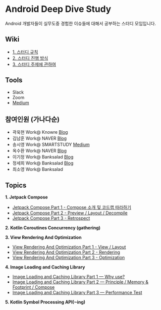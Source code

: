 # Android Deep Dive Study

Android 개발자들이 실무도중 경험한 이슈들에 대해서 공부하는 스터디 모임입니다.

## Wiki
- [1. 스터디 규칙](https://github.com/AndroidDeepDive/Study/wiki/1.-%EA%B7%9C%EC%B9%99)
- [2. 스터디 진행 방식](https://github.com/AndroidDeepDive/Study/wiki/2.-%EC%A7%84%ED%96%89-%EB%B0%A9%EC%8B%9D)
- [3. 스터디 주제에 관하여](https://github.com/AndroidDeepDive/Study/wiki/3.-%EC%A3%BC%EC%A0%9C%EC%97%90-%EA%B4%80%ED%95%98%EC%97%AC)

## Tools
- Slack
- Zoom
- [Medium](https://medium.com/android-deep-dive-study)

## 참여인원 (가나다순)
- 곽욱현 Work@ Knowre [Blog](https://dduddublog.tistory.com)
- 김남훈 Work@ NAVER [Blog](https://namhoon.kim)
- 송시영 Work@ SMARTSTUDY [Medium](https://sysys.medium.com)
- 옥수환 Work@ NAVER [Blog](https://www.charlezz.com/)
- 이기정 Work@ Banksalad [Blog](https://soda1127.github.io)
- 정세희 Work@ Banksalad [Blog](https://velog.io/@jshme)
- 최소영 Work@ Banksalad

## Topics

**1. Jetpack Compose**
- [Jetpack Compose Part 1 - Compose 소개 및 코드랩 따라하기](https://medium.com/android-deep-dive-study/jetpack-compose-part-1-compose-%EC%86%8C%EA%B0%9C-%EB%B0%8F-%EC%BD%94%EB%93%9C%EB%9E%A9-%EB%94%B0%EB%9D%BC%ED%95%98%EA%B8%B0-35f7a0e6c581)
- [Jetpack Compose Part 2 - Preview / Layout / Decompile](https://medium.com/android-deep-dive-study/jetpack-compose-part-2-preview-layout-decompile-84fae294d458)
- [Jetpack Compose Part 3 - Retrospect](https://medium.com/android-deep-dive-study/jetpack-compose-part-3-retrospect-73f0769b2d82)

**2. Kotlin Coroutines Concurrency (gathering)**

**3. View Rendering And Optimization**

- [View Rendering And Optimization Part 1 - View / Layout](https://medium.com/android-deep-dive-study/introduce-android-ui-rendering-principle-and-view-optimization-1-f593820c7a50)
- [View Rendering And Optimization Part 2 - Rendering](https://medium.com/android-deep-dive-study/introduce-android-ui-rendering-principle-and-view-optimization-2-87b1fd52ba11)
- [View Rendering And Optimization Part 3 - Optimization](https://medium.com/android-deep-dive-study/introduce-android-ui-rendering-principle-and-view-optimization-3-b102ab1fbe9e)

**4. Image Loading and Caching Library**

- [Image Loading and Caching Library Part 1 — Why use?](https://medium.com/android-deep-dive-study/image-loading-and-caching-library-part-1-why-use-81aff6c04af9)
- [Image Loading and Caching Library Part 2 — Principle / Memory & Footprint / Compose](https://medium.com/android-deep-dive-study/image-loading-and-caching-library-part-2-principle-memory-footprint-compose-b0ba23591730)
- [Image Loading and Caching Library Part 3 — Performance Test](https://medium.com/android-deep-dive-study/image-loading-and-caching-library-part-3-performance-test-d19287348f98)


**5. Kotlin Symbol Processing API(~ing)**
